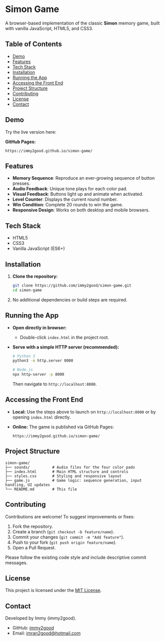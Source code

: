 # Simon Game

A browser-based implementation of the classic **Simon** memory game, built with vanilla JavaScript, HTML5, and CSS3.

## Table of Contents

* [Demo](#demo)
* [Features](#features)
* [Tech Stack](#tech-stack)
* [Installation](#installation)
* [Running the App](#running-the-app)
* [Accessing the Front End](#accessing-the-front-end)
* [Project Structure](#project-structure)
* [Contributing](#contributing)
* [License](#license)
* [Contact](#contact)

## Demo

Try the live version here:

**GitHub Pages:**

```
https://immy2good.github.io/simon-game/
```

## Features

* **Memory Sequence**: Reproduce an ever-growing sequence of button presses.
* **Audio Feedback**: Unique tone plays for each color pad.
* **Visual Feedback**: Buttons light up and animate when activated.
* **Level Counter**: Displays the current round number.
* **Win Condition**: Complete 20 rounds to win the game.
* **Responsive Design**: Works on both desktop and mobile browsers.

## Tech Stack

* HTML5
* CSS3
* Vanilla JavaScript (ES6+)

## Installation

1. **Clone the repository:**

   ```bash
   git clone https://github.com/immy2good/simon-game.git
   cd simon-game
   ```
2. No additional dependencies or build steps are required.

## Running the App

* **Open directly in browser:**

  * Double-click `index.html` in the project root.

* **Serve with a simple HTTP server (recommended):**

  ```bash
  # Python 3
  python3 -m http.server 8000

  # Node.js
  npx http-server -p 8000
  ```

  Then navigate to `http://localhost:8000`.

## Accessing the Front End

* **Local:** Use the steps above to launch on `http://localhost:8000` or by opening `index.html` directly.

* **Online:** The game is published via GitHub Pages:

  ```
  https://immy2good.github.io/simon-game/
  ```

## Project Structure

```plaintext
simon-game/
├── sounds/          # Audio files for the four color pads
├── index.html       # Main HTML structure and controls
├── styles.css       # Styling and responsive layout
├── game.js          # Game logic: sequence generation, input handling, UI updates
└── README.md        # This file
```

## Contributing

Contributions are welcome! To suggest improvements or fixes:

1. Fork the repository.
2. Create a branch (`git checkout -b feature/name`).
3. Commit your changes (`git commit -m "Add feature"`).
4. Push to your fork (`git push origin feature/name`).
5. Open a Pull Request.

Please follow the existing code style and include descriptive commit messages.

## License

This project is licensed under the [MIT License](LICENSE).

## Contact

Developed by Immy (immy2good).

* GitHub: [immy2good](https://github.com/immy2good)
* Email: [imran2good@hotmail.com](mailto:imran2good@hotmail.com)
